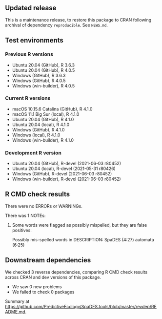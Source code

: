 ## Updated release

This is a maintenance release, to restore this package to CRAN following archival of dependency `reproducible`.
See `NEWS.md`.

## Test environments

### Previous R versions
* Ubuntu 20.04                 (GitHub), R 3.6.3
* Ubuntu 20.04                 (GitHub), R 4.0.5
* Windows                      (GitHub), R 3.6.3
* Windows                      (GitHub), R 4.0.5
* Windows                 (win-builder), R 4.0.5

### Current R versions
* macOS 10.15.6 Catalina       (GitHub), R 4.1.0
* macOS 11.1 Big Sur            (local), R 4.1.0
* Ubuntu 20.04                 (GitHub), R 4.1.0
* Ubuntu 20.04                  (local), R 4.1.0
* Windows                      (GitHub), R 4.1.0
* Windows                       (local), R 4.1.0
* Windows                 (win-builder), R 4.1.0

### Development R version
* Ubuntu 20.04                 (GitHub), R-devel (2021-06-03 r80452)
* Ubuntu 20.04                  (local), R-devel (2021-05-31 r80426)
* Windows                      (GitHub), R-devel (2021-06-03 r80452)
* Windows                 (win-builder), R-devel (2021-06-03 r80452)

## R CMD check results

There were no ERRORs or WARNINGs.

There was 1 NOTEs:

1. Some words were flagged as possibly mispelled, but they are false positives:

    Possibly mis-spelled words in DESCRIPTION:
      SpaDES (4:27)
      automata (6:25)

## Downstream dependencies

We checked 3 reverse dependencies, comparing R CMD check results across CRAN and dev versions of this package.

 * We saw 0 new problems
 * We failed to check 0 packages
 
Summary at <https://github.com/PredictiveEcology/SpaDES.tools/blob/master/revdep/README.md>.
